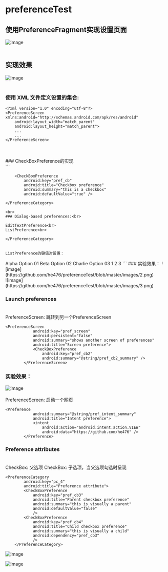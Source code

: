 # preferenceTest
## 使用PreferenceFragment实现设置页面<br>
![image](https://github.com/he476/preferenceTest/blob/master/images/6.JPG)<br><br>
## 实现效果
![image](https://github.com/he476/preferenceTest/blob/master/images/1.png)<br><br>
### 使用 XML 文件定义设置的集合:<br>
```
<?xml version="1.0" encoding="utf-8"?>
<PreferenceScreen xmlns:android="http://schemas.android.com/apk/res/android"
    android:layout_width="match_parent"
    android:layout_height="match_parent">
    ...
    ...
</PreferenceScreen>
```
<br>


<br>
### CheckBoxPreference的实现<br>
```
<PreferenceCategory
        android:title="In-Line preference"
        android:key="pc_1">

        <CheckBoxPreference
            android:key="pref_cb"
            android:title="Checkbox preference"
            android:summary="this is a checkbox"
            android:defaultValue="true" />

    </PreferenceCategory>
```
<br>
### Dialog-based preferences:<br>

EditTextPreference<br>
ListPreference<br>
```
<PreferenceCategory
        android:title="Dialog-based preference"
        android:key="pc_2">
        <EditTextPreference
            android:key="pref_et"
            android:title="Edit Text preference"
            android:summary="an example that uses an edit text diglog"
            />
        <ListPreference
            android:key="pref_list"
            android:title="List preference"
            android:summary="an example that uses a list dialog"
            android:entries="@array/choose"
            android:entryValues="@array/chooseValue"
            android:dialogTitle="Choose one">
        </ListPreference>

    </PreferenceCategory>
```

ListPreference的键值对设置：
```
<string-array name="choose">
        <item>Alpha Option 01 </item>
        <item>Beta Option 02</item>
        <item>Charlie Option 03</item>
    </string-array>
    <string-array name="chooseValue">
        <item>1</item>
        <item>2</item>
        <item>3</item>
    </string-array>
```
### 实验效果：
![image](https://github.com/he476/preferenceTest/blob/master/images/2.png)<br>
![image](https://github.com/he476/preferenceTest/blob/master/images/3.png)<br>

### Launch preferences<br><br>
PreferenceScreen: 跳转到另一个PreferenceScreen<br>
```
<PreferenceScreen
            android:key="pref_screen"
            android:persistent="false"
            android:summary="shows another screen of preferences"
            android:title="Screen preference">
            <CheckBoxPreference
                android:key="pref_cb2"
                android:summary="@string/pref_cb2_summary" />
        </PreferenceScreen>
```
### 实验效果：
![image](https://github.com/he476/preferenceTest/blob/master/images/4.png)<br><br>
PreferenceScreen: 启动一个网页<br>
```
<Preference
            android:summary="@string/pref_intent_summary"
            android:title="Intent preference">
            <intent
                android:action="android.intent.action.VIEW"
                android:data="https://github.com/he476" />
        </Preference>
```
### Preference attributes<br><br>
CheckBox: 父选项
CheckBox: 子选项，当父选项勾选时呈现
```
<PreferenceCategory
        android:key="pc_4"
        android:title="Preference attribute">
        <CheckBoxPreference
            android:key="pref_cb3"
            android:title="Parent checkbox preference"
            android:summary="this is visually a parent"
            android:defaultValue="false"
            />
        <CheckBoxPreference
            android:key="pref_cb4"
            android:title="Child checkbox preference"
            android:summary="this is visually a child"
            android:dependency="pref_cb3"
            />
    </PreferenceCategory>
```
![image](https://github.com/he476/preferenceTest/blob/master/images/1.png)<br>



![image](https://github.com/he476/preferenceTest/blob/master/images/5.png)<br>

